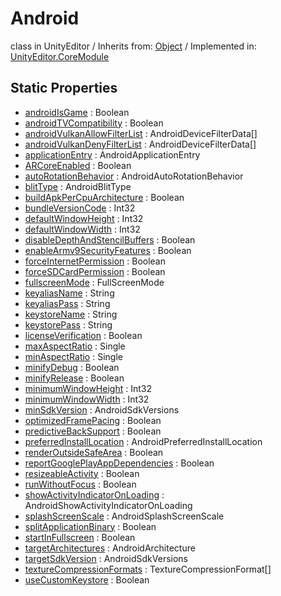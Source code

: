 # Android
class in UnityEditor
 / Inherits from: <a href="https://docs.unity3d.com/6000.0/Documentation/ScriptReference/Object.html" target="_blank">Object</a> / Implemented in: <a href="https://docs.unity3d.com/6000.0/Documentation/ScriptReference/UnityEditor.CoreModule.html" target="_blank">UnityEditor.CoreModule</a>
## Static Properties
- <a href="https://docs.unity3d.com/6000.0/Documentation/ScriptReference/Android-androidIsGame.html" target="_blank">androidIsGame</a> : Boolean
- <a href="https://docs.unity3d.com/6000.0/Documentation/ScriptReference/Android-androidTVCompatibility.html" target="_blank">androidTVCompatibility</a> : Boolean
- <a href="https://docs.unity3d.com/6000.0/Documentation/ScriptReference/Android-androidVulkanAllowFilterList.html" target="_blank">androidVulkanAllowFilterList</a> : AndroidDeviceFilterData[]
- <a href="https://docs.unity3d.com/6000.0/Documentation/ScriptReference/Android-androidVulkanDenyFilterList.html" target="_blank">androidVulkanDenyFilterList</a> : AndroidDeviceFilterData[]
- <a href="https://docs.unity3d.com/6000.0/Documentation/ScriptReference/Android-applicationEntry.html" target="_blank">applicationEntry</a> : AndroidApplicationEntry
- <a href="https://docs.unity3d.com/6000.0/Documentation/ScriptReference/Android-ARCoreEnabled.html" target="_blank">ARCoreEnabled</a> : Boolean
- <a href="https://docs.unity3d.com/6000.0/Documentation/ScriptReference/Android-autoRotationBehavior.html" target="_blank">autoRotationBehavior</a> : AndroidAutoRotationBehavior
- <a href="https://docs.unity3d.com/6000.0/Documentation/ScriptReference/Android-blitType.html" target="_blank">blitType</a> : AndroidBlitType
- <a href="https://docs.unity3d.com/6000.0/Documentation/ScriptReference/Android-buildApkPerCpuArchitecture.html" target="_blank">buildApkPerCpuArchitecture</a> : Boolean
- <a href="https://docs.unity3d.com/6000.0/Documentation/ScriptReference/Android-bundleVersionCode.html" target="_blank">bundleVersionCode</a> : Int32
- <a href="https://docs.unity3d.com/6000.0/Documentation/ScriptReference/Android-defaultWindowHeight.html" target="_blank">defaultWindowHeight</a> : Int32
- <a href="https://docs.unity3d.com/6000.0/Documentation/ScriptReference/Android-defaultWindowWidth.html" target="_blank">defaultWindowWidth</a> : Int32
- <a href="https://docs.unity3d.com/6000.0/Documentation/ScriptReference/Android-disableDepthAndStencilBuffers.html" target="_blank">disableDepthAndStencilBuffers</a> : Boolean
- <a href="https://docs.unity3d.com/6000.0/Documentation/ScriptReference/Android-enableArmv9SecurityFeatures.html" target="_blank">enableArmv9SecurityFeatures</a> : Boolean
- <a href="https://docs.unity3d.com/6000.0/Documentation/ScriptReference/Android-forceInternetPermission.html" target="_blank">forceInternetPermission</a> : Boolean
- <a href="https://docs.unity3d.com/6000.0/Documentation/ScriptReference/Android-forceSDCardPermission.html" target="_blank">forceSDCardPermission</a> : Boolean
- <a href="https://docs.unity3d.com/6000.0/Documentation/ScriptReference/Android-fullscreenMode.html" target="_blank">fullscreenMode</a> : FullScreenMode
- <a href="https://docs.unity3d.com/6000.0/Documentation/ScriptReference/Android-keyaliasName.html" target="_blank">keyaliasName</a> : String
- <a href="https://docs.unity3d.com/6000.0/Documentation/ScriptReference/Android-keyaliasPass.html" target="_blank">keyaliasPass</a> : String
- <a href="https://docs.unity3d.com/6000.0/Documentation/ScriptReference/Android-keystoreName.html" target="_blank">keystoreName</a> : String
- <a href="https://docs.unity3d.com/6000.0/Documentation/ScriptReference/Android-keystorePass.html" target="_blank">keystorePass</a> : String
- <a href="https://docs.unity3d.com/6000.0/Documentation/ScriptReference/Android-licenseVerification.html" target="_blank">licenseVerification</a> : Boolean
- <a href="https://docs.unity3d.com/6000.0/Documentation/ScriptReference/Android-maxAspectRatio.html" target="_blank">maxAspectRatio</a> : Single
- <a href="https://docs.unity3d.com/6000.0/Documentation/ScriptReference/Android-minAspectRatio.html" target="_blank">minAspectRatio</a> : Single
- <a href="https://docs.unity3d.com/6000.0/Documentation/ScriptReference/Android-minifyDebug.html" target="_blank">minifyDebug</a> : Boolean
- <a href="https://docs.unity3d.com/6000.0/Documentation/ScriptReference/Android-minifyRelease.html" target="_blank">minifyRelease</a> : Boolean
- <a href="https://docs.unity3d.com/6000.0/Documentation/ScriptReference/Android-minimumWindowHeight.html" target="_blank">minimumWindowHeight</a> : Int32
- <a href="https://docs.unity3d.com/6000.0/Documentation/ScriptReference/Android-minimumWindowWidth.html" target="_blank">minimumWindowWidth</a> : Int32
- <a href="https://docs.unity3d.com/6000.0/Documentation/ScriptReference/Android-minSdkVersion.html" target="_blank">minSdkVersion</a> : AndroidSdkVersions
- <a href="https://docs.unity3d.com/6000.0/Documentation/ScriptReference/Android-optimizedFramePacing.html" target="_blank">optimizedFramePacing</a> : Boolean
- <a href="https://docs.unity3d.com/6000.0/Documentation/ScriptReference/Android-predictiveBackSupport.html" target="_blank">predictiveBackSupport</a> : Boolean
- <a href="https://docs.unity3d.com/6000.0/Documentation/ScriptReference/Android-preferredInstallLocation.html" target="_blank">preferredInstallLocation</a> : AndroidPreferredInstallLocation
- <a href="https://docs.unity3d.com/6000.0/Documentation/ScriptReference/Android-renderOutsideSafeArea.html" target="_blank">renderOutsideSafeArea</a> : Boolean
- <a href="https://docs.unity3d.com/6000.0/Documentation/ScriptReference/Android-reportGooglePlayAppDependencies.html" target="_blank">reportGooglePlayAppDependencies</a> : Boolean
- <a href="https://docs.unity3d.com/6000.0/Documentation/ScriptReference/Android-resizeableActivity.html" target="_blank">resizeableActivity</a> : Boolean
- <a href="https://docs.unity3d.com/6000.0/Documentation/ScriptReference/Android-runWithoutFocus.html" target="_blank">runWithoutFocus</a> : Boolean
- <a href="https://docs.unity3d.com/6000.0/Documentation/ScriptReference/Android-showActivityIndicatorOnLoading.html" target="_blank">showActivityIndicatorOnLoading</a> : AndroidShowActivityIndicatorOnLoading
- <a href="https://docs.unity3d.com/6000.0/Documentation/ScriptReference/Android-splashScreenScale.html" target="_blank">splashScreenScale</a> : AndroidSplashScreenScale
- <a href="https://docs.unity3d.com/6000.0/Documentation/ScriptReference/Android-splitApplicationBinary.html" target="_blank">splitApplicationBinary</a> : Boolean
- <a href="https://docs.unity3d.com/6000.0/Documentation/ScriptReference/Android-startInFullscreen.html" target="_blank">startInFullscreen</a> : Boolean
- <a href="https://docs.unity3d.com/6000.0/Documentation/ScriptReference/Android-targetArchitectures.html" target="_blank">targetArchitectures</a> : AndroidArchitecture
- <a href="https://docs.unity3d.com/6000.0/Documentation/ScriptReference/Android-targetSdkVersion.html" target="_blank">targetSdkVersion</a> : AndroidSdkVersions
- <a href="https://docs.unity3d.com/6000.0/Documentation/ScriptReference/Android-textureCompressionFormats.html" target="_blank">textureCompressionFormats</a> : TextureCompressionFormat[]
- <a href="https://docs.unity3d.com/6000.0/Documentation/ScriptReference/Android-useCustomKeystore.html" target="_blank">useCustomKeystore</a> : Boolean
